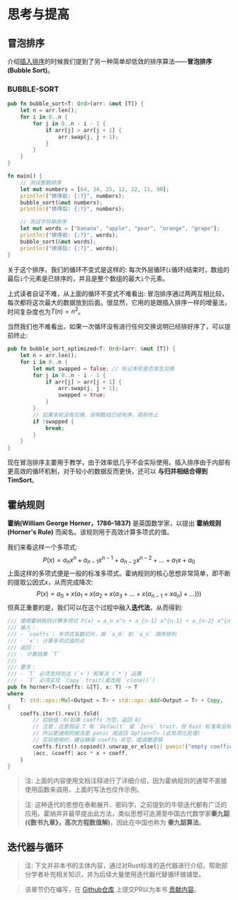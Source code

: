 # 思考与提高
## 冒泡排序
介绍[插入排序](./insert_sort.md)的时候我们提到了另一种简单却低效的排序算法——**冒泡排序(Bubble Sort)**。
### BUBBLE-SORT
```rust
pub fn bubble_sort<T: Ord>(arr: &mut [T]) {
    let n = arr.len();
    for i in 0..n {
        for j in 0..n - i - 1 {
            if arr[j] > arr[j + 1] {
                arr.swap(j, j + 1);
            }
        }
    }
}

fn main() {
    // 测试整数排序
    let mut numbers = [64, 34, 25, 12, 22, 11, 90];
    println!("排序前: {:?}", numbers);
    bubble_sort(&mut numbers);
    println!("排序后: {:?}", numbers);

    // 测试字符串排序
    let mut words = ["banana", "apple", "pear", "orange", "grape"];
    println!("排序前: {:?}", words);
    bubble_sort(&mut words);
    println!("排序后: {:?}", words);
}
```
关于这个排序，我们的循环不变式是这样的: 每次外层循环(`i`循环)结束时，数组的最后`i`个元素是已排序的，并且是整个数组的最大`i`个元素。

上式读者自证不难，从上面的循环不变式不难看出: 冒泡排序通过两两互相比较，每次都将这次最大的数据放到后面。很显然，它用的是跟插入排序一样的增量法，时间复杂度也为$T(n) = n ^2$。

当然我们也不难看出，如果一次循环没有进行任何交换说明已经排好序了，可以提前终止:
```rust
pub fn bubble_sort_optimized<T: Ord>(arr: &mut [T]) {
    let n = arr.len();
    for i in 0..n {
        let mut swapped = false; // 标记本轮是否发生交换
        for j in 0..n - i - 1 {
            if arr[j] > arr[j + 1] {
                arr.swap(j, j + 1);
                swapped = true;
            }
        }
        // 如果本轮没有交换，说明数组已经有序，提前终止
        if !swapped {
            break;
        }
    }
}
```
现在冒泡排序主要用于教学，由于效率低几乎不会实际使用。插入排序由于内部有更高效的循环机制，对于较小的数据反而更快，还可以 **与归并相结合得到TimSort**。

## 霍纳规则
**霍纳(William George Horner，1786–1837)** 是英国数学家，以提出 **霍纳规则(Horner's Rule)** 而闻名。该规则用于高效计算多项式的值。

我们来看这样一个多项式:
$$
P(x) = a_n x^n + a_{n-1} x^{n-1} + a_{n-2} x^{n-2} + \dots + a_1 x + a_0
$$
上面这样的多项式便是一般的标准多项式。霍纳规则的核心思想非常简单，即不断的提取公因式$x$，从而完成降次:
$$
P(x) = a_0 + x (a_1 + x(a_2 + x(a_3 + \dots + x (a_{n - 1} + x a_n) + \dots)))
$$
但真正重要的是，我们可以在这个过程中融入**迭代法**，从而得到:

```rust
/// 使用霍纳规则计算多项式 P(x) = a_n x^n + a_{n-1} x^{n-1} + a_{n-2} x^{n-2} + \dots + a_1 x + a_0
/// 输入：
/// - `coeffs`: 多项式系数切片，按 `a_0` 到 `a_n` 顺序排列
/// - `x`: 计算多项式值的点
/// 返回：
/// - 计算结果 `T`
/// 
/// 要求：
/// - `T` 必须支持加法 (`+`) 和乘法 (`*`) 运算
/// - `T` 必须实现 `Copy` trait(或改用 `clone()`)
pub fn horner<T>(coeffs: &[T], x: T) -> T
where
    T: std::ops::Mul<Output = T> + std::ops::Add<Output = T> + Copy,
{
    coeffs.iter().rev().fold(
        // 初始值：0(如果 coeffs 为空，返回 0)
        // 注意：这里假设 T 有 `Default` 或 `Zero` trait，但 Rust 标准库没有 `Zero` trait，
        // 所以更通用的做法是 panic 或返回 Option<T> (此处简化处理)
        // 实际使用时，建议确保 coeffs 非空，或调整逻辑
        coeffs.first().copied().unwrap_or_else(|| panic!("empty coefficients")),
        |acc, &coeff| acc * x + coeff,
    )
}
```
> 注: 上面的内容使用文档注释进行了详细介绍，因为霍纳规则的通常不直接使用函数来调用，上面的写法也仅作示例。

> 注: 这种迭代的思想在泰勒展开、密码学，之前提到的牛顿迭代都有广泛的应用。霍纳并非最早提出此方法，类似思想可追溯至中国古代数学家**秦九韶(《数书九章》，高次方程数值解)**，因此在中国也称为 **秦九韶算法**。

## 迭代器与循环
> 注: 下文并非本书的主体内容，通过对Rust标准的迭代器进行介绍，帮助部分学者补充相关知识，并为后续大量使用迭代器代替循环做铺垫。

> 该章节仍在编写，在 [Github仓库](https://github.com/TickPoints/algorithm_learning) 上提交PR以为本书 [贡献内容](/pr_guide/pr_standard.md)。

